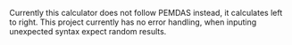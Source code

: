 Currently this calculator does not follow PEMDAS instead, it calculates left to right. 
This project currently has no error handling, when inputing unexpected syntax expect random results.
